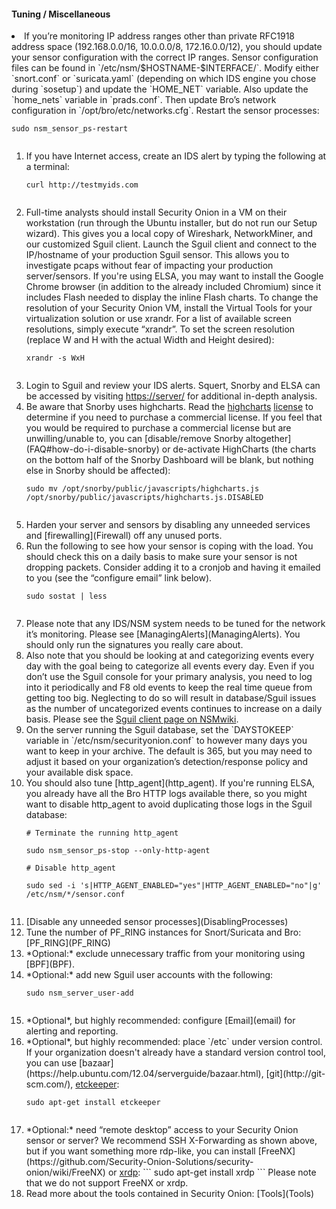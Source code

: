 #### Tuning / Miscellaneous ####
<li>If you’re monitoring IP address ranges other than private RFC1918 address space (192.168.0.0/16, 10.0.0.0/8, 172.16.0.0/12), you should update your sensor configuration with the correct IP ranges. Sensor configuration files can be found in `/etc/nsm/$HOSTNAME-$INTERFACE/`. Modify either `snort.conf` or `suricata.yaml` (depending on which IDS engine you chose during `sosetup`) and update the `HOME_NET` variable. Also update the `home_nets` variable in `prads.conf`. Then update Bro’s network configuration in `/opt/bro/etc/networks.cfg`.  Restart the sensor processes:<br>
<pre><code>sudo nsm_sensor_ps-restart<br>
</code></pre>
<ol></li>
<li>If you have Internet access, create an IDS alert by typing the following at a terminal:<br>
<pre><code>curl http://testmyids.com<br>
</code></pre>
</li><li>Full-time analysts should install Security Onion in a VM on their workstation (run through the Ubuntu installer, but do not run our Setup wizard). This gives you a local copy of Wireshark, NetworkMiner, and our customized Sguil client.  Launch the Sguil client and connect to the IP/hostname of your production Sguil sensor. This allows you to investigate pcaps without fear of impacting your production server/sensors. If you're using ELSA, you may want to install the Google Chrome browser (in addition to the already included Chromium) since it includes Flash needed to display the inline Flash charts.  To change the resolution of your Security Onion VM, install the Virtual Tools for your virtualization solution or use xrandr. For a list of available screen resolutions, simply execute “xrandr”. To set the screen resolution (replace W and H with the actual Width and Height desired):<br>
<pre><code>xrandr -s WxH<br>
</code></pre>
</li><li>Login to Sguil and review your IDS alerts. Squert, Snorby and ELSA can be accessed by visiting <a href='https://server/'>https://server/</a> for additional in-depth analysis.<br>
</li><li>Be aware that Snorby uses highcharts. Read the <a href='http://shop.highsoft.com/highcharts.html'>highcharts</a> <a href='http://shop.highsoft.com/faq/non-commercial#what-is-non-commercial'>license</a> to determine if you need to purchase a commercial license.  If you feel that you would be required to purchase a commercial license but are unwilling/unable to, you can [disable/remove Snorby altogether](FAQ#how-do-i-disable-snorby) or de-activate HighCharts (the charts on the bottom half of the Snorby Dashboard will be blank, but nothing else in Snorby should be affected):<br>
<pre><code>sudo mv /opt/snorby/public/javascripts/highcharts.js /opt/snorby/public/javascripts/highcharts.js.DISABLED<br>
</code></pre>
</li><li>Harden your server and sensors by disabling any unneeded services and [firewalling](Firewall) off any unused ports.<br>
</li><li>Run the following to see how your sensor is coping with the load. You should check this on a daily basis to make sure your sensor is not dropping packets. Consider adding it to a cronjob and having it emailed to you (see the “configure email” link below).<br>
<pre><code>sudo sostat | less<br>
</code></pre>
</li><li>Please note that any IDS/NSM system needs to be tuned for the network it’s monitoring. Please see [ManagingAlerts](ManagingAlerts). You should only run the signatures you really care about.<br>
</li><li>Also note that you should be looking at and categorizing events every day with the goal being to categorize all events every day. Even if you don’t use the Sguil console for your primary analysis, you need to log into it periodically and F8 old events to keep the real time queue from getting too big. Neglecting to do so will result in database/Sguil issues as the number of uncategorized events continues to increase on a daily basis. Please see the <a href='http://nsmwiki.org/Sguil_Client'>Sguil client page on NSMwiki</a>.<br>
</li><li>On the server running the Sguil database, set the `DAYSTOKEEP` variable in `/etc/nsm/securityonion.conf` to however many days you want to keep in your archive. The default is 365, but you may need to adjust it based on your organization’s detection/response policy and your available disk space.<br>
</li><li>You should also tune [http_agent](http_agent).  If you're running ELSA, you already have all the Bro HTTP logs available there, so you might want to disable http_agent to avoid duplicating those logs in the Sguil database:<br>
<pre><code># Terminate the running http_agent<br>
sudo nsm_sensor_ps-stop --only-http-agent<br>
# Disable http_agent<br>
sudo sed -i 's|HTTP_AGENT_ENABLED="yes"|HTTP_AGENT_ENABLED="no"|g' /etc/nsm/*/sensor.conf<br>
</code></pre>
</li><li>[Disable any unneeded sensor processes](DisablingProcesses)<br>
</li><li>Tune the number of PF_RING instances for Snort/Suricata and Bro: [PF_RING](PF_RING)
</li><li>*Optional:* exclude unnecessary traffic from your monitoring using [BPF](BPF).<br>
</li><li>*Optional:* add new Sguil user accounts with the following:<br>
<pre><code>sudo nsm_server_user-add<br>
</code></pre>
</li><li>*Optional*, but highly recommended: configure [Email](email) for alerting and reporting.<br>
</li><li>*Optional*, but highly recommended: place `/etc` under version control.  If your organization doesn't already have a standard version control tool, you can use [bazaar](https://help.ubuntu.com/12.04/serverguide/bazaar.html), [git](http://git-scm.com/), <a href='https://help.ubuntu.com/12.04/serverguide/etckeeper.html'>etckeeper</a>:<br>
<pre><code>sudo apt-get install etckeeper<br>
</code></pre>
</li><li>*Optional:* need “remote desktop” access to your Security Onion sensor or server? We recommend SSH X-Forwarding as shown above, but if you want something more rdp-like, you can install [FreeNX](https://github.com/Security-Onion-Solutions/security-onion/wiki/FreeNX) or <a href='http://www.xrdp.org/'>xrdp</a>:
```
sudo apt-get install xrdp
```
Please note that we do not support FreeNX or xrdp.<br>
</li><li>Read more about the tools contained in Security Onion: [Tools](Tools)